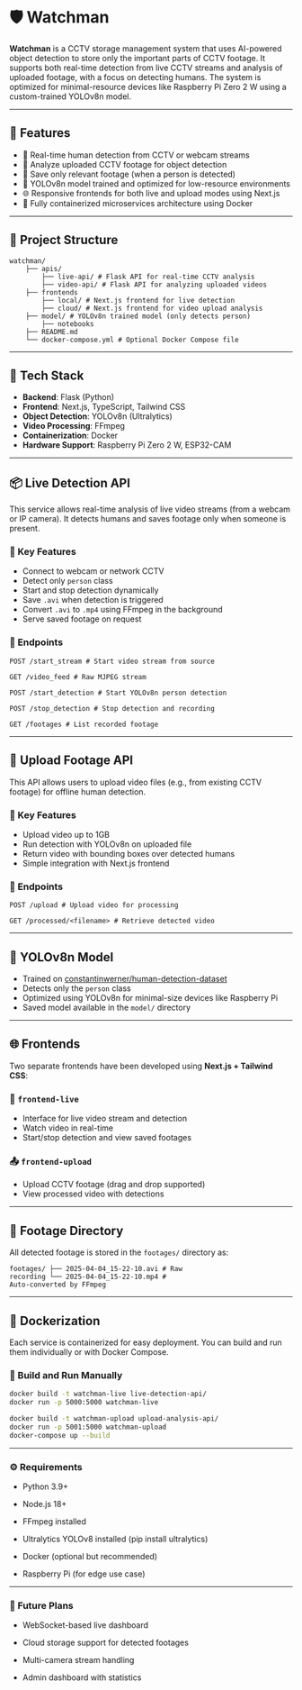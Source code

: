 # 🛡️ Watchman

**Watchman** is a CCTV storage management system that uses AI-powered object detection to store only the important parts of CCTV footage. It supports both real-time detection from live CCTV streams and analysis of uploaded footage, with a focus on detecting humans. The system is optimized for minimal-resource devices like Raspberry Pi Zero 2 W using a custom-trained YOLOv8n model.

---

## 🚀 Features

- 🎥 Real-time human detection from CCTV or webcam streams
- 📁 Analyze uploaded CCTV footage for object detection
- 💾 Save only relevant footage (when a person is detected)
- 🧠 YOLOv8n model trained and optimized for low-resource environments
- 🌐 Responsive frontends for both live and upload modes using Next.js
- 🐳 Fully containerized microservices architecture using Docker

---

## 🧱 Project Structure

```
watchman/
    ├── apis/
        ├── live-api/ # Flask API for real-time CCTV analysis 
        ├── video-api/ # Flask API for analyzing uploaded videos
    ├── frontends
        ├── local/ # Next.js frontend for live detection 
        ├── cloud/ # Next.js frontend for video upload analysis 
    ├── model/ # YOLOv8n trained model (only detects person)
        ├── notebooks
    ├── README.md 
    └── docker-compose.yml # Optional Docker Compose file
```

---

## 🧪 Tech Stack

- **Backend**: Flask (Python)
- **Frontend**: Next.js, TypeScript, Tailwind CSS
- **Object Detection**: YOLOv8n (Ultralytics)
- **Video Processing**: FFmpeg
- **Containerization**: Docker
- **Hardware Support**: Raspberry Pi Zero 2 W, ESP32-CAM

---

## 📦 Live Detection API

This service allows real-time analysis of live video streams (from a webcam or IP camera). It detects humans and saves footage only when someone is present.

### 🔧 Key Features

- Connect to webcam or network CCTV
- Detect only `person` class
- Start and stop detection dynamically
- Save `.avi` when detection is triggered
- Convert `.avi` to `.mp4` using FFmpeg in the background
- Serve saved footage on request

### 📡 Endpoints
```
POST /start_stream # Start video stream from source 

GET /video_feed # Raw MJPEG stream 

POST /start_detection # Start YOLOv8n person detection 

POST /stop_detection # Stop detection and recording 

GET /footages # List recorded footage
```

---

## 📁 Upload Footage API

This API allows users to upload video files (e.g., from existing CCTV footage) for offline human detection.

### 🔧 Key Features

- Upload video up to 1GB
- Run detection with YOLOv8n on uploaded file
- Return video with bounding boxes over detected humans
- Simple integration with Next.js frontend

### 📡 Endpoints
```
POST /upload # Upload video for processing 

GET /processed/<filename> # Retrieve detected video
```

---

## 🧠 YOLOv8n Model

- Trained on [constantinwerner/human-detection-dataset](https://huggingface.co/datasets/constantinwerner/human-detection-dataset)
- Detects only the `person` class
- Optimized using YOLOv8n for minimal-size devices like Raspberry Pi
- Saved model available in the `model/` directory

---

## 🌐 Frontends

Two separate frontends have been developed using **Next.js + Tailwind CSS**:

### 🔴 `frontend-live`

- Interface for live video stream and detection
- Watch video in real-time
- Start/stop detection and view saved footages

### 📤 `frontend-upload`

- Upload CCTV footage (drag and drop supported)
- View processed video with detections

---

## 📂 Footage Directory

All detected footage is stored in the `footages/` directory as:

```
footages/ ├── 2025-04-04_15-22-10.avi # Raw 
recording └── 2025-04-04_15-22-10.mp4 # 
Auto-converted by FFmpeg
```

---

## 🐳 Dockerization

Each service is containerized for easy deployment. You can build and run them individually or with Docker Compose.

### 🔨 Build and Run Manually

```bash
docker build -t watchman-live live-detection-api/
docker run -p 5000:5000 watchman-live

docker build -t watchman-upload upload-analysis-api/
docker run -p 5001:5000 watchman-upload
docker-compose up --build
```
---

### ⚙️ Requirements
* Python 3.9+

* Node.js 18+

* FFmpeg installed

* Ultralytics YOLOv8 installed (pip install ultralytics)

* Docker (optional but recommended)

* Raspberry Pi (for edge use case)
---

### 🧠 Future Plans
* WebSocket-based live dashboard

* Cloud storage support for detected footages

* Multi-camera stream handling

* Admin dashboard with statistics
